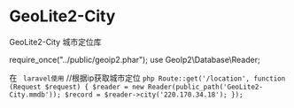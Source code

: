 # GeoLite2-City
GeoLite2-City 城市定位库


require_once("../public/geoip2.phar");
use GeoIp2\Database\Reader;




在 ` laravel使用` //根据ip获取城市定位
    ```php
    Route::get('/location', function (Request $request) {
        $reader = new Reader(public_path('GeoLite2-City.mmdb'));
        $record = $reader->city('220.170.34.18');
    });
    ```
